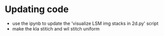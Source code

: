 # Updating code
- use the ipynb to update the 'visualize LSM img stacks in 2d.py' script
- make the kla stitich and wil stitch uniform
